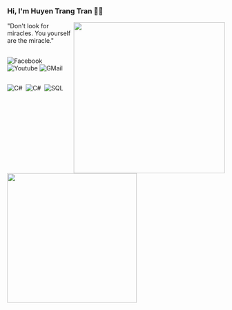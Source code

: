 ### Hi, I'm Huyen Trang Tran 👋🏾

<img align="right" width="350px" src="https://github.com/HuyenTrangTran/tthuyentrang/blob/main/b69e6fe40dbbc3e59aaa.jpg?raw=true"></a>
  "Don't look for miracles. You yourself are the miracle." 
##
![Facebook](https://img.shields.io/badge/-TranThiHuyenTrang-1199F6?style=flat-square&amp;labelColor=1199F6&amp;logo=facebook&amp;logoColor=white&amp;link=https://www.facebook.com/profile.php?id=100015233356827) ![Youtube](https://img.shields.io/badge/-3863_TranThiHuyenTrang-F44747?style=flat-square&amp;labelColor=F44747&amp;logo=youtube&amp;logoColor=white&amp;link=https://www.youtube.com/channel/UCZEtpp2EOiz4-mkyU2HCe5w) ![GMail](https://img.shields.io/badge/-hangtruyenqt@gmail.com-B44D3F?style=flat-square&amp;labelColor=B44D3F&amp;logo=gmail&amp;logoColor=white&amp;link=https://mail.google.com/mail/u/0/) 
      
      
###
<a href="https://github.com/HuyenTrangTran"><img align="left" width="300" height="300" src="https://github.com/HuyenTrangTran/tthuyentrang/blob/main/7193873765328200482.gif?raw=true"></a>


##
#####
![C#](https://img.shields.io/badge/-blue?logo=csharp&amp;style=social)&nbsp;&nbsp;![C#](https://img.shields.io/badge/-blue?logo=cplusplus&amp;style=social)&nbsp;&nbsp;![SQL](https://img.shields.io/badge/-blue?logo=microsoftsqlserver&amp;style=social)&nbsp;&nbsp;
